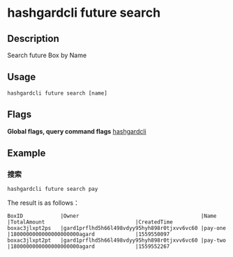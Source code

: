 # hashgardcli future search

## Description
Search future Box by Name 
## Usage
```shell
hashgardcli future search [name]
```
## Flags

**Global flags, query command flags** [hashgardcli](../README.md)

## Example
### 搜索
```shell
hashgardcli future search pay
```

The result is as follows：

```shell
BoxID            |Owner                                       |Name            |TotalAmount                             |CreatedTime
boxac3jlxpt2ps   |gard1prflhd5h66l498vdyy95hyh898r0tjxvv6vc60 |pay-one         |1800000000000000000000agard             |1559550097
boxac3jlxpt2pt   |gard1prflhd5h66l498vdyy95hyh898r0tjxvv6vc60 |pay-two         |1800000000000000000000agard             |1559552267

```

